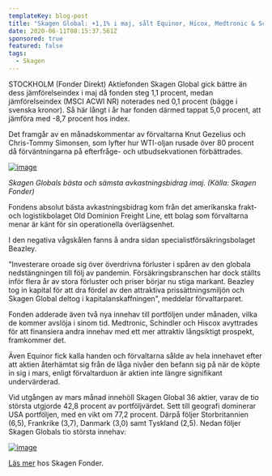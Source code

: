 ```yaml
---
templateKey: blog-post
title: "Skagen Global: +1,1% i maj, sålt Equinor, Hicox, Medtronic & Schindler "
date: 2020-06-11T08:15:37.561Z
sponsored: true
featured: false
tags:
  - Skagen
---
```

STOCKHOLM (Fonder Direkt) Aktiefonden Skagen Global gick bättre än dess jämförelseindex i maj då fonden steg 1,1 procent, medan jämförelseindex (MSCI ACWI NR) noterades ned 0,1 procent (bägge i svenska kronor). Så här långt i år har fonden därmed tappat 5,0 procent, att jämföra med -8,7 procent hos index.

Det framgår av en månadskommentar av förvaltarna Knut Gezelius och Chris-Tommy Simonsen, som lyfter hur WTI-oljan rusade över 80 procent då förväntningarna på efterfråge- och utbudsekvationen förbättrades.

[![image](https://i.direkt.se/200611/585600101.png)](https://i.direkt.se/200611/585600101.png)

*Skagen Globals bästa och sämsta avkastningsbidrag imaj. (Källa: Skagen Fonder)*

Fondens absolut bästa avkastningsbidrag kom från det amerikanska frakt- och logistikbolaget Old Dominion Freight Line, ett bolag som förvaltarna menar är känt för sin operationella överlägsenhet.

I den negativa vågskålen fanns å andra sidan specialistförsäkringsbolaget Beazley.

"Investerare oroade sig över överdrivna förluster i spåren av den globala nedstängningen till följ av pandemin. Försäkringsbranschen har dock ställts inför flera år av stora förluster och priser börjar nu stiga markant. Beazley tog in kapital för att dra fördel av den attraktiva prissättningsmiljön och Skagen Global deltog i kapitalanskaffningen", meddelar förvaltarparet.

Fonden adderade även två nya innehav till portföljen under månaden, vilka de kommer avslöja i sinom tid. Medtronic, Schindler och Hiscox avyttrades för att finansiera andra innehav med ett mer attraktiv långsiktigt prospekt, framkommer det.

Även Equinor fick kalla handen och förvaltarna sålde av hela innehavet efter att aktien återhämtat sig från de låga nivåer den befann sig på när de köpte in sig i mars, enligt förvaltarduon är aktien inte längre signifikant undervärderad.

Vid utgången av mars månad innehöll Skagen Global 36 aktier, varav de tio största utgjorde 42,8 procent av portföljvärdet. Sett till geografi dominerar USA portföljen, med en vikt om 77,2 procent. Därpå följer Storbritannien (6,5), Frankrike (3,7), Danmark (3,0) samt Tyskland (2,5). Nedan följer Skagen Globals tio största innehav:

[![image](https://i.direkt.se/200611/585600102.png)](https://i.direkt.se/200611/585600102.png)

[Läs mer](https://www.skagenfonder.se/globalassets/pdfs/status-reports/sweden/skagen-global-a/2020/20200531_skagen-global-a-maj.pdf) hos Skagen Fonder.